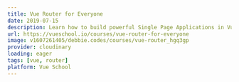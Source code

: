 ```yaml
---
title: Vue Router for Everyone
date: 2019-07-15
description: Learn how to build powerful Single Page Applications in Vue with the Vue Router.
url: https://vueschool.io/courses/vue-router-for-everyone
image: v1607261405/debbie.codes/courses/vue-router_hgq3gp
provider: cloudinary
loading: eager
tags: [vue, router]
platform: Vue School
---
```

